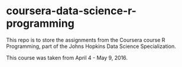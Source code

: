 # coursera-data-science-r-programming
This repo is to store the assignments from the Coursera course R Programming, part of the Johns Hopkins Data Science Specialization.

This course was taken from April 4 - May 9, 2016.
